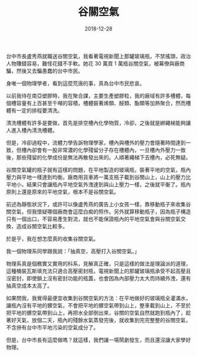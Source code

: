 ﻿---
layout: post
title: 谷關空氣
date: 2018-12-28
category: [說]
tags: [意有所指, 同學]
---


台中市長盧秀燕就職送谷關空氣，我看著電視新聞上那罐玻璃瓶，不禁搖頭，政治人物賺錢容易，難怪花錢不手軟。她花 30 萬買 1 萬瓶谷關空氣，被幕僚與廠商騙，然後又去騙愚蠢的台中市民。

身唯一個物理學者，看到這麼荒唐的事，真為台中市民悲哀。

<!--more-->

以前我待在南亞塑膠時，我在聚合課，主要生產塑膠粒，我的廠域有許多槽體，每個槽容量有上百甚至千噸的容積，槽體裝著烯類、醛類、酯類等加熱聚合，然而槽體有一定的排程要清洗。

清洗槽體有許多是要做，首先是排空槽內化學物質，冷卻，之後就是綁繩梯能夠讓人進入槽內清洗槽體。

但是，冷卻過程中，流體力學告訴物理學家，槽內與槽外的壓力會隨著時間達到一致，但槽內卻會有一股非常濃的化學殘留分子存在槽體內，一旦槽內外壓力一致後，那些殘留的化學成份是無法再散發出來的。人順著繩梯下去槽內，必死無疑。

谷關空氣罐的瓶子就有這樣的問題，在平地製造的玻璃瓶，裝著平地的空氣，瓶內壓力與平地一樣達到均衡。廠商用貨車將一萬支瓶子載到谷關山上，山上的壓力比平地小，結果只會讓瓶內平地空氣外洩達到與山上壓力一樣，之後就平衡了。瓶內原則上還是原來的平地空氣，根本不是谷關空氣。

前述為靜態狀況下，或許可以像盧秀燕的廣告上小女孩一樣，靠移動瓶子來收集谷關空氣，但我懷疑哪個廠商會這麼白痴的照作。另外就算移動瓶子，因為瓶子構造只有一個出口，不容易產生對流，就也不能保證瓶內的平地空氣會與谷關空氣交換，造成谷關空氣比較多。

於是乎，我在想怎麼真的收集谷關空氣。

我一個物理系同學跟我說：「抽真空，高壓打入谷關空氣。」

物理系真是個務實又實用的科系，見解真正確，只是這樣的做法是理論派的道理，這種桶裝瓦斯填充法只適合高壓密封瓶，電視新聞上的那罐玻璃瓶承受不起高壓且沒密封，即使鎖上沒有密封功能的瓶蓋，也會因為內部壓力太大而持續外洩，還有抽真空成本太高了。

如果問我，我覺得最便宜收集到谷關空氣的方法：在平地做好的玻璃瓶全灌滿水，讓瓶內沒有平地的髒空氣，不會把平地的髒空氣帶到山上，整車載到山上，不至於把平地的髒空氣帶到山上，再把水全部倒出來，谷關的空氣自然就跑到瓶內了，趁著好天氣，放個二天，瓶內的殘餘水氣蒸發完後，就收集到完完整整的谷關空氣，不含摻有台中市平地污染的空氣成分了。

但是，台中市長有這麼做嗎？就這樣，我們讓一場鬧劇發生，而且還沒讓大家學好物理。



